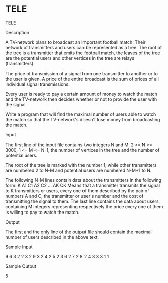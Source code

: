 # TELE

TELE

Description

A TV-network plans to broadcast an important football match. Their network of transmitters and users can be represented as a tree. The root of the tree is a transmitter that emits the football match, the leaves of the tree are the potential users and other vertices in the tree are relays (transmitters).

The price of transmission of a signal from one transmitter to another or to the user is given. A price of the entire broadcast is the sum of prices of all individual signal transmissions.

Every user is ready to pay a certain amount of money to watch the match and the TV-network then decides whether or not to provide the user with the signal.

Write a program that will find the maximal number of users able to watch the match so that the TV-network's doesn't lose money from broadcasting the match.

Input

The first line of the input file contains two integers N and M, 2 <= N <= 3000, 1 <= M <= N-1, the number of vertices in the tree and the number of potential users.

The root of the tree is marked with the number 1, while other transmitters are numbered 2 to N-M and potential users are numbered N-M+1 to N.

The following N-M lines contain data about the transmitters in the following form:
K A1 C1 A2 C2 ... AK CK
Means that a transmitter transmits the signal to K transmitters or users, every one of them described by the pair of numbers A and C, the transmitter or user's number and the cost of transmitting the signal to them.
The last line contains the data about users, containing M integers representing respectively the price every one of them is willing to pay to watch the match.


Output

The first and the only line of the output file should contain the maximal number of users described in the above text.

Sample Input

9 6
3 2 2 3 2 9 3
2 4 2 5 2
3 6 2 7 2 8 2
4 3 3 3 1 1

Sample Output

5
